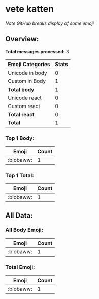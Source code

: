 # vete katten

*Note GitHub breaks display of some emoji*

## Overview:

**Total messages processed:** 3

Emoji Categories | Stats
-------|--------
Unicode in body | 0
Custom in Body | 1
**Total body** | 1
Unicode react | 0
Custom react | 0
**Total react** | 0
**Total** | 1

### Top 1 Body:

Emoji | Count
-------|--------
:blobaww: | 1

### Top 1 Total:

Emoji | Count
-------|--------
:blobaww: | 1

## All Data:

### All Body Emoji:

Emoji | Count
-------|--------
:blobaww: | 1

### Total Emoji:

Emoji | Count
-------|--------
:blobaww: | 1


